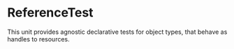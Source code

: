 # ReferenceTest

This unit provides agnostic declarative tests for object types, that behave as handles to resources.

